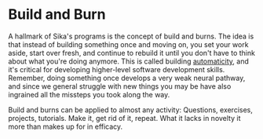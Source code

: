 # Build and Burn

A hallmark of Sika's programs is the concept of build and burns. The idea is that instead of building something once and moving on, you set your work aside, start over fresh, and continue to rebuild it until you don't have to think about what you're doing anymore. This is called building [automaticity](https://en.wikipedia.org/wiki/Automaticity), and it's critical for developing higher-level software development skills. Remember, doing something once develops a very weak neural pathway, and since we general struggle with new things you may be have also ingrained all the missteps you took along the way.

Build and burns can be applied to almost any activity: Questions, exercises, projects, tutorials. Make it, get rid of it, repeat. What it lacks in novelty it more than makes up for in efficacy.
